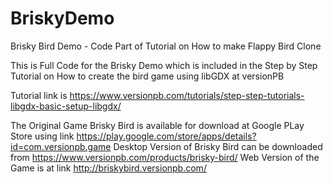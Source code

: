 # BriskyDemo
Brisky Bird Demo - Code Part of Tutorial on How to make Flappy Bird Clone

This is Full Code for the Brisky Demo which is included in the Step by Step Tutorial on How to create the bird game using libGDX at versionPB

Tutorial link is https://www.versionpb.com/tutorials/step-step-tutorials-libgdx-basic-setup-libgdx/

The Original Game Brisky Bird is available for download at Google PLay Store using link https://play.google.com/store/apps/details?id=com.versionpb.game
Desktop Version of Brisky Bird can be downloaded from https://www.versionpb.com/products/brisky-bird/
Web Version of the Game is at link http://briskybird.versionpb.com/
